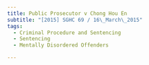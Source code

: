 ```yaml
---
title: Public Prosecutor v Chong Hou En 
subtitle: "[2015] SGHC 69 / 16\_March\_2015"
tags:
  - Criminal Procedure and Sentencing
  - Sentencing
  - Mentally Disordered Offenders

---
```


